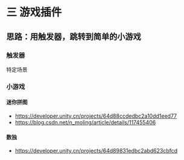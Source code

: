 # 三 游戏插件
## 思路：用触发器，跳转到简单的小游戏
### 触发器
特定场景 
### 小游戏
#### 迷你拼图 
- https://developer.unity.cn/projects/64d88ccdedbc2a10dd1eed77
- https://blog.csdn.net/n_moling/article/details/117455406
#### 数独
- https://developer.unity.cn/projects/64d89831edbc2abd623cbfcd
#### 
